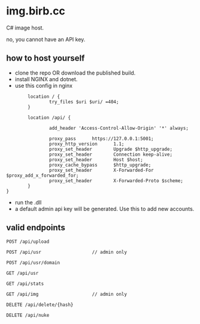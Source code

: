 # img.birb.cc

C# image host.

no, you cannot have an API key.

## how to host yourself

- clone the repo OR download the published build. 
- install NGINX and dotnet.
- use this config in nginx

```
        location / {
                try_files $uri $uri/ =404;
        }

        location /api/ {

                add_header 'Access-Control-Allow-Origin' '*' always;

                proxy_pass      https://127.0.0.1:5001;
                proxy_http_version      1.1;
                proxy_set_header        Upgrade $http_upgrade;
                proxy_set_header        Connection keep-alive;
                proxy_set_header        Host $host;
                proxy_cache_bypass      $http_upgrade;
                proxy_set_header        X-Forwarded-For $proxy_add_x_forwarded_for;
                proxy_set_header        X-Forwarded-Proto $scheme;
        }
}
```

- run the .dll
- a default admin api key will be generated. Use this to add new accounts.

## valid endpoints

```
POST /api/upload

POST /api/usr                   // admin only

POST /api/usr/domain

GET /api/usr

GET /api/stats

GET /api/img                    // admin only

DELETE /api/delete/{hash}

DELETE /api/nuke
```